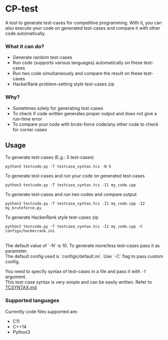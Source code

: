 # CP-test

A tool to generate test-cases for competitive programming. With it, you can also execute your code on generated test-cases and compare it with other code automatically.

### What it can do?
* Generate random test-cases
* Run code (supports various languages) automatically on these test-cases
* Run two code simultaneously and compare the result on these test-cases
* HackerRank problem-setting style test-cases zip

### Why?
* Sometimes solely for generating test-cases
* To check if code written generates proper output and does not give a run-time error
* To compare your code with brute-force code/any other code to check for corner cases

## Usage

To generate test-cases (E.g.: 5 test-cases)

```
python3 testcode.py -T testcase_syntax.tcs -N 5
```

To generate test-cases and run your code on generated test-cases
```
python3 testcode.py -T testcase_syntax.tcs -I1 my_code.cpp
```

To generate test-cases and run two codes and compare output
```
python3 testcode.py -T testcase_syntax.tcs -I1 my_code.cpp -I2 my_bruteforce.py
```

To generate HackerRank style test-cases zip
```
python3 testcode.py -T testcase_syntax.tcs -I1 my_code.cpp -C configs/hackerrank.ini
```
<br>
The default value of `-N` is 10. To generate more/less test-cases pass it as parameter.<br>
The default config used is `configs/default.ini`. Use `-C` flag to pass custom config.<br>

You need to specify syntax of test-cases in a file and pass it with `-T` argument.<br>
This test-case syntax is very simple and can be easily written. Refer to [TCSYNTAX.md](TCSYNTAX.md)

### Supported languages

Currently code files supported are:

- C11
- C++14
- Python3
